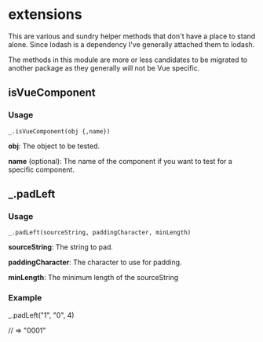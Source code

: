 # extensions

This are various and sundry helper methods that don't have a place to stand alone. Since lodash is a dependency I've generally attached them to lodash.

The methods in this module are more or less candidates to be migrated to another package as they generally will not be Vue specific.

## isVueComponent

### Usage
```
_.isVueComponent(obj {,name})
```

**obj**: The object to be tested.

**name** (optional): The name of the component if you want to test for a specific component.

## _.padLeft

### Usage
```
_.padLeft(sourceString, paddingCharacter, minLength)
```

**sourceString**: The string to pad.

**paddingCharacter**: The character to use for padding.

**minLength**: The minimum length of the sourceString

### Example

_.padLeft("1", "0", 4)

// => "0001"
